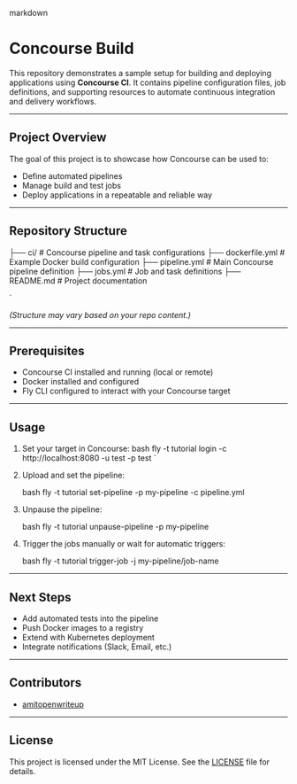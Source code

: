 
markdown
# Concourse Build

This repository demonstrates a sample setup for building and deploying applications using **Concourse CI**. It contains pipeline configuration files, job definitions, and supporting resources to automate continuous integration and delivery workflows.

---

## Project Overview

The goal of this project is to showcase how Concourse can be used to:
- Define automated pipelines
- Manage build and test jobs
- Deploy applications in a repeatable and reliable way

---

## Repository Structure



├── ci/                     # Concourse pipeline and task configurations
├── dockerfile.yml          # Example Docker build configuration
├── pipeline.yml            # Main Concourse pipeline definition
├── jobs.yml                # Job and task definitions
├── README.md               # Project documentation

`

*(Structure may vary based on your repo content.)*

---

## Prerequisites

- Concourse CI installed and running (local or remote)
- Docker installed and configured
- Fly CLI configured to interact with your Concourse target

---

## Usage

1. Set your target in Concourse:
   bash
   fly -t tutorial login -c http://localhost:8080 -u test -p test
`

2. Upload and set the pipeline:

   bash
   fly -t tutorial set-pipeline -p my-pipeline -c pipeline.yml
   

3. Unpause the pipeline:

   bash
   fly -t tutorial unpause-pipeline -p my-pipeline
   

4. Trigger the jobs manually or wait for automatic triggers:

   bash
   fly -t tutorial trigger-job -j my-pipeline/job-name
   

---

## Next Steps

* Add automated tests into the pipeline
* Push Docker images to a registry
* Extend with Kubernetes deployment
* Integrate notifications (Slack, Email, etc.)

---

## Contributors

* [amitopenwriteup](https://github.com/amitopenwriteup)

---

## License

This project is licensed under the MIT License. See the [LICENSE](./LICENSE) file for details.


